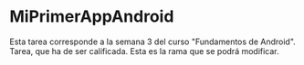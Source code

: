 # MiPrimerAppAndroid
Esta tarea corresponde a la semana 3 del curso "Fundamentos de Android". Tarea, que ha de ser calificada.
Esta es la rama que se podrá modificar.
